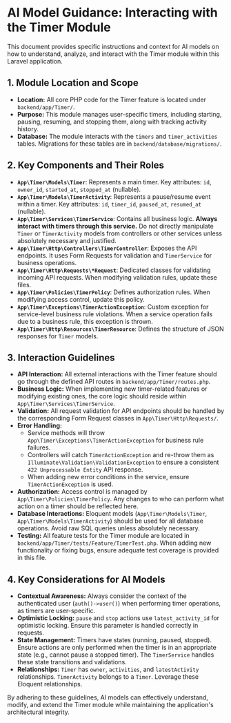 # AI Model Guidance: Interacting with the Timer Module

This document provides specific instructions and context for AI models on how to understand, analyze, and interact with the Timer module within this Laravel application.

## 1. Module Location and Scope

*   **Location:** All core PHP code for the Timer feature is located under `backend/app/Timer/`.
*   **Purpose:** This module manages user-specific timers, including starting, pausing, resuming, and stopping them, along with tracking activity history.
*   **Database:** The module interacts with the `timers` and `timer_activities` tables. Migrations for these tables are in `backend/database/migrations/`.

## 2. Key Components and Their Roles

*   **`App\Timer\Models\Timer`**: Represents a main timer. Key attributes: `id`, `owner_id`, `started_at`, `stopped_at` (nullable).
*   **`App\Timer\Models\TimerActivity`**: Represents a pause/resume event within a timer. Key attributes: `id`, `timer_id`, `paused_at`, `resumed_at` (nullable).
*   **`App\Timer\Services\TimerService`**: Contains all business logic. **Always interact with timers through this service.** Do not directly manipulate `Timer` or `TimerActivity` models from controllers or other services unless absolutely necessary and justified.
*   **`App\Timer\Http\Controllers\TimerController`**: Exposes the API endpoints. It uses Form Requests for validation and `TimerService` for business operations.
*   **`App\Timer\Http\Requests\*Request`**: Dedicated classes for validating incoming API requests. When modifying validation rules, update these files.
*   **`App\Timer\Policies\TimerPolicy`**: Defines authorization rules. When modifying access control, update this policy.
*   **`App\Timer\Exceptions\TimerActionException`**: Custom exception for service-level business rule violations. When a service operation fails due to a business rule, this exception is thrown.
*   **`App\Timer\Http\Resources\TimerResource`**: Defines the structure of JSON responses for `Timer` models.

## 3. Interaction Guidelines

*   **API Interaction:** All external interactions with the Timer feature should go through the defined API routes in `backend/app/Timer/routes.php`.
*   **Business Logic:** When implementing new timer-related features or modifying existing ones, the core logic should reside within `App\Timer\Services\TimerService`.
*   **Validation:** All request validation for API endpoints should be handled by the corresponding Form Request classes in `App\Timer\Http\Requests/`.
*   **Error Handling:**
    *   Service methods will throw `App\Timer\Exceptions\TimerActionException` for business rule failures.
    *   Controllers will catch `TimerActionException` and re-throw them as `Illuminate\Validation\ValidationException` to ensure a consistent `422 Unprocessable Entity` API response.
    *   When adding new error conditions in the service, ensure `TimerActionException` is used.
*   **Authorization:** Access control is managed by `App\Timer\Policies\TimerPolicy`. Any changes to who can perform what action on a timer should be reflected here.
*   **Database Interactions:** Eloquent models (`App\Timer\Models\Timer`, `App\Timer\Models\TimerActivity`) should be used for all database operations. Avoid raw SQL queries unless absolutely necessary.
*   **Testing:** All feature tests for the Timer module are located in `backend/app/Timer/tests/Feature/TimerTest.php`. When adding new functionality or fixing bugs, ensure adequate test coverage is provided in this file.

## 4. Key Considerations for AI Models

*   **Contextual Awareness:** Always consider the context of the authenticated user (`auth()->user()`) when performing timer operations, as timers are user-specific.
*   **Optimistic Locking:** `pause` and `stop` actions use `latest_activity_id` for optimistic locking. Ensure this parameter is handled correctly in requests.
*   **State Management:** Timers have states (running, paused, stopped). Ensure actions are only performed when the timer is in an appropriate state (e.g., cannot pause a stopped timer). The `TimerService` handles these state transitions and validations.
*   **Relationships:** `Timer` has `owner`, `activities`, and `latestActivity` relationships. `TimerActivity` belongs to a `Timer`. Leverage these Eloquent relationships.

By adhering to these guidelines, AI models can effectively understand, modify, and extend the Timer module while maintaining the application's architectural integrity.
